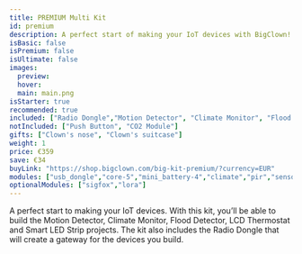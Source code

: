 ```yaml
---
title: PREMIUM Multi Kit
id: premium
description: A perfect start of making your IoT devices with BigClown!
isBasic: false
isPremium: false
isUltimate: false
images:
  preview:
  hover:
  main: main.png
isStarter: true
recommended: true
included: ["Radio Dongle","Motion Detector", "Climate Monitor", "Flood Detector", "LCD Thermostat", "Controller"]
notIncluded: ["Push Button", "CO2 Module"]
gifts: ["Clown's nose", "Clown's suitcase"]
weight: 1
price: €359
save: €34
buyLink: "https://shop.bigclown.com/big-kit-premium/?currency=EUR"
modules: ["usb_dongle","core-5","mini_battery-4","climate","pir","sensor","flood","power","lcd","enclosures-101-3","enclosures-301","enclosures-501","suitcase"]
optionalModules: ["sigfox","lora"]
---
```


A perfect start to making your IoT devices. With this kit, you’ll be able to build the Motion Detector, Climate Monitor, Flood Detector, LCD Thermostat and Smart LED Strip projects. The kit also includes the Radio Dongle that will create a gateway for the devices you build.
